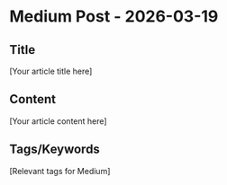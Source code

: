 # Medium Post - 2026-03-19

## Title
[Your article title here]

## Content
[Your article content here]

## Tags/Keywords
[Relevant tags for Medium]
